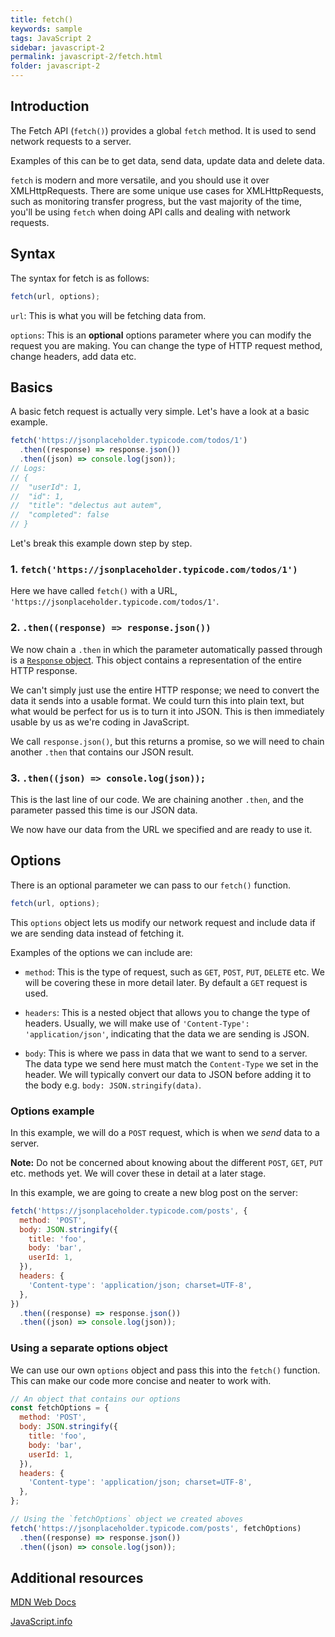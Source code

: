 ```yaml
---
title: fetch()
keywords: sample
tags: JavaScript 2
sidebar: javascript-2
permalink: javascript-2/fetch.html
folder: javascript-2
---
```


## Introduction

The Fetch API (`fetch()`) provides a global `fetch` method. It is used to send network requests to a server.

Examples of this can be to get data, send data, update data and delete data.

`fetch` is modern and more versatile, and you should use it over XMLHttpRequests. There are some unique use cases for XMLHttpRequests, such as monitoring transfer progress, but the vast majority of the time, you'll be using `fetch` when doing API calls and dealing with network requests.

## Syntax

The syntax for fetch is as follows:

```js
fetch(url, options);
```

`url`: This is what you will be fetching data from.

`options`: This is an **optional** options parameter where you can modify the request you are making. You can change the type of HTTP request method, change headers, add data etc.

## Basics

A basic fetch request is actually very simple. Let's have a look at a basic example.

```js
fetch('https://jsonplaceholder.typicode.com/todos/1')
  .then((response) => response.json())
  .then((json) => console.log(json));
// Logs:
// {
// 	"userId": 1,
// 	"id": 1,
// 	"title": "delectus aut autem",
// 	"completed": false
// }
```

Let's break this example down step by step.

### 1. `fetch('https://jsonplaceholder.typicode.com/todos/1')`

Here we have called `fetch()` with a URL, `'https://jsonplaceholder.typicode.com/todos/1'`.

### 2. `.then((response) => response.json())`

We now chain a `.then` in which the parameter automatically passed through is a [`Response` object](https://developer.mozilla.org/en-US/docs/Web/API/Response). This object contains a representation of the entire HTTP response.

We can't simply just use the entire HTTP response; we need to convert the data it sends into a usable format. We could turn this into plain text, but what would be perfect for us is to turn it into JSON. This is then immediately usable by us as we're coding in JavaScript.

We call `response.json()`, but this returns a promise, so we will need to chain another `.then` that contains our JSON result.

### 3. `.then((json) => console.log(json));`

This is the last line of our code. We are chaining another `.then`, and the parameter passed this time is our JSON data.

We now have our data from the URL we specified and are ready to use it.

## Options

There is an optional parameter we can pass to our `fetch()` function.

```js
fetch(url, options);
```

This `options` object lets us modify our network request and include data if we are sending data instead of fetching it.

Examples of the options we can include are:

- `method`: This is the type of request, such as `GET`, `POST`, `PUT`, `DELETE` etc. We will be covering these in more detail later. By default a `GET` request is used.

- `headers`: This is a nested object that allows you to change the type of headers. Usually, we will make use of `'Content-Type': 'application/json'`, indicating that the data we are sending is JSON.

- `body`: This is where we pass in data that we want to send to a server. The data type we send here must match the `Content-Type` we set in the header. We will typically convert our data to JSON before adding it to the body e.g. `body: JSON.stringify(data)`.

### Options example

In this example, we will do a `POST` request, which is when we _send_ data to a server.

**Note:** Do not be concerned about knowing about the different `POST`, `GET`, `PUT` etc. methods yet. We will cover these in detail at a later stage.

In this example, we are going to create a new blog post on the server:

```js
fetch('https://jsonplaceholder.typicode.com/posts', {
  method: 'POST',
  body: JSON.stringify({
    title: 'foo',
    body: 'bar',
    userId: 1,
  }),
  headers: {
    'Content-type': 'application/json; charset=UTF-8',
  },
})
  .then((response) => response.json())
  .then((json) => console.log(json));
```

### Using a separate options object

We can use our own `options` object and pass this into the `fetch()` function. This can make our code more concise and neater to work with.

```js
// An object that contains our options
const fetchOptions = {
  method: 'POST',
  body: JSON.stringify({
    title: 'foo',
    body: 'bar',
    userId: 1,
  }),
  headers: {
    'Content-type': 'application/json; charset=UTF-8',
  },
};

// Using the `fetchOptions` object we created aboves
fetch('https://jsonplaceholder.typicode.com/posts', fetchOptions)
  .then((response) => response.json())
  .then((json) => console.log(json));
```

## Additional resources

[MDN Web Docs](https://developer.mozilla.org/en-US/docs/Web/API/Fetch_API/Using_Fetch)

[JavaScript.info](https://javascript.info/fetch)
